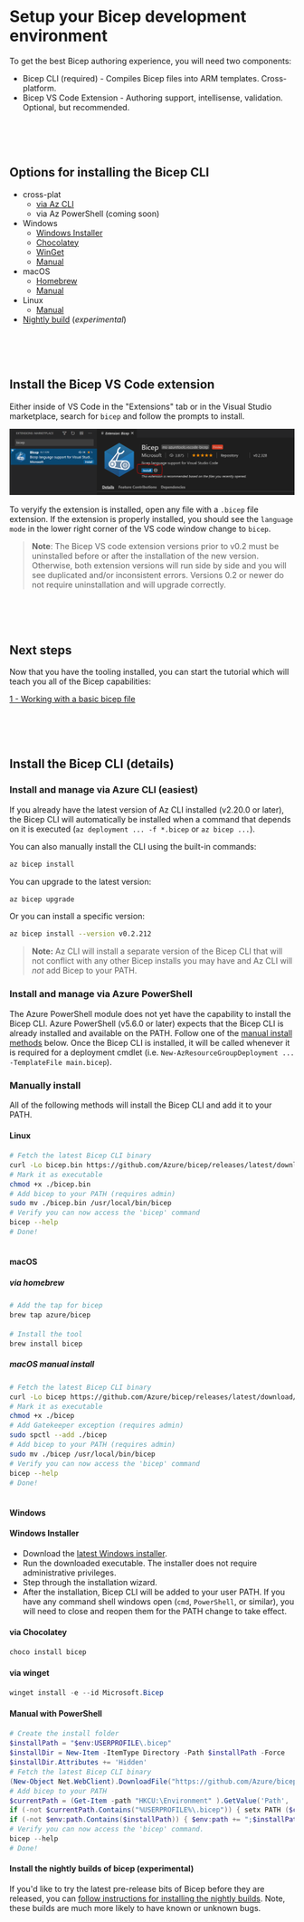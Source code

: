 # Setup your Bicep development environment

To get the best Bicep authoring experience, you will need two components:

* Bicep CLI (required) - Compiles Bicep files into ARM templates. Cross-platform.
* Bicep VS Code Extension - Authoring support, intellisense, validation. Optional, but recommended.

<br/>
<br/>
<br/>

## Options for installing the Bicep CLI

* cross-plat
  * [via Az CLI](#install-and-manage-via-azure-cli-easiest)
  * via Az PowerShell (coming soon)
* Windows
  * [Windows Installer](#windows-installer)
  * [Chocolatey](#via-chocolatey)
  * [WinGet](#via-winget)
  * [Manual](#manual-with-powershell)
* macOS
  * [Homebrew](#via-homebrew)
  * [Manual](#macos-manual-install)
* Linux
  * [Manual](#linux)
* [Nightly build](#install-the-nightly-builds) (*experimental*)

<br/>
<br/>
<br/>

## Install the Bicep VS Code extension

Either inside of VS Code in the "Extensions" tab or in the Visual Studio marketplace, search for `bicep` and follow the prompts to install.

![](./images/install-bicep-extension.PNG)

To veryify the extension is installed, open any file with a `.bicep` file extension. If the extension is properly installed, you should see the `language mode` in the lower right corner of the VS code window change to `bicep`.

>**Note**: The Bicep VS code extension versions prior to v0.2 must be uninstalled before or after the installation of the new version. Otherwise, both extension versions will run side by side and you will see duplicated and/or inconsistent errors. Versions 0.2 or newer do not require uninstallation and will upgrade correctly.

<br/>
<br/>
<br/>



## Next steps

Now that you have the tooling installed, you can start the tutorial which will teach you all of the Bicep capabilities:

[1 - Working with a basic bicep file](./tutorial/01-simple-template.md)

<br/>
<br/>
<br/>

## Install the Bicep CLI (details)

### Install and manage via Azure CLI (easiest)

If you already have the latest version of Az CLI installed (v2.20.0 or later), the Bicep CLI will automatically be installed when a command that depends on it is executed (`az deployment ... -f *.bicep` or `az bicep ...`).

You can also manually install the CLI using the built-in commands:

```bash
az bicep install
```

You can upgrade to the latest version:

```bash
az bicep upgrade
```

Or you can install a specific version:

```bash
az bicep install --version v0.2.212
```

>**Note:** Az CLI will install a separate version of the Bicep CLI that will not conflict with any other Bicep installs you may have and Az CLI will *not* add Bicep to your PATH.

### Install and manage via Azure PowerShell

The Azure PowerShell module does not yet have the capability to install the Bicep CLI. Azure PowerShell (v5.6.0 or later) expects that the Bicep CLI is already installed and available on the PATH. Follow one of the [manual install methods](#manually-install) below. Once the Bicep CLI is installed, it will be called whenever it is required for a deployment cmdlet (i.e. `New-AzResourceGroupDeployment ... -TemplateFile main.bicep`).

### Manually install

All of the following methods will install the Bicep CLI and add it to your PATH.

#### Linux
```sh
# Fetch the latest Bicep CLI binary
curl -Lo bicep.bin https://github.com/Azure/bicep/releases/latest/download/bicep-linux-x64
# Mark it as executable
chmod +x ./bicep.bin
# Add bicep to your PATH (requires admin)
sudo mv ./bicep.bin /usr/local/bin/bicep
# Verify you can now access the 'bicep' command
bicep --help
# Done!
  
```

#### macOS

##### via homebrew

```sh
# Add the tap for bicep
brew tap azure/bicep

# Install the tool
brew install bicep
```

##### macOS manual install

```sh
# Fetch the latest Bicep CLI binary
curl -Lo bicep https://github.com/Azure/bicep/releases/latest/download/bicep-osx-x64
# Mark it as executable
chmod +x ./bicep
# Add Gatekeeper exception (requires admin)
sudo spctl --add ./bicep
# Add bicep to your PATH (requires admin)
sudo mv ./bicep /usr/local/bin/bicep
# Verify you can now access the 'bicep' command
bicep --help
# Done!
  
```

#### Windows

#### Windows Installer
* Download the [latest Windows installer](https://github.com/Azure/bicep/releases/latest/download/bicep-setup-win-x64.exe).
* Run the downloaded executable. The installer does not require administrative privileges.
* Step through the installation wizard.
* After the installation, Bicep CLI will be added to your user PATH. If you have any command shell windows open (`cmd`, `PowerShell`, or similar), you will need to close and reopen them for the PATH change to take effect.

#### via Chocolatey

```powershell
choco install bicep
```

#### via winget

```powershell
winget install -e --id Microsoft.Bicep
```

#### Manual with PowerShell
```powershell
# Create the install folder
$installPath = "$env:USERPROFILE\.bicep"
$installDir = New-Item -ItemType Directory -Path $installPath -Force
$installDir.Attributes += 'Hidden'
# Fetch the latest Bicep CLI binary
(New-Object Net.WebClient).DownloadFile("https://github.com/Azure/bicep/releases/latest/download/bicep-win-x64.exe", "$installPath\bicep.exe")
# Add bicep to your PATH
$currentPath = (Get-Item -path "HKCU:\Environment" ).GetValue('Path', '', 'DoNotExpandEnvironmentNames')
if (-not $currentPath.Contains("%USERPROFILE%\.bicep")) { setx PATH ($currentPath + ";%USERPROFILE%\.bicep") }
if (-not $env:path.Contains($installPath)) { $env:path += ";$installPath" }
# Verify you can now access the 'bicep' command.
bicep --help
# Done!
```

#### Install the nightly builds of bicep (experimental)

If you'd like to try the latest pre-release bits of Bicep before they are released, you can [follow instructions for installing the nightly builds](./installing-nightly.md). Note, these builds are much more likely to have known or unknown bugs.

